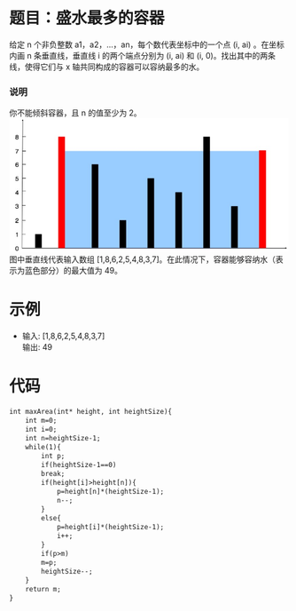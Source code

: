 # 题目：盛水最多的容器
给定 n 个非负整数 a1，a2，...，an，每个数代表坐标中的一个点 (i, ai) 。在坐标内画 n 条垂直线，垂直线 i 的两个端点分别为 (i, ai) 和 (i, 0)。找出其中的两条线，使得它们与 x 轴共同构成的容器可以容纳最多的水。  

### 说明
你不能倾斜容器，且 n 的值至少为 2。  
![11](https://github.com/princess-knight/image-storage/blob/master/LeetCode_question_11.jpg)  
图中垂直线代表输入数组 [1,8,6,2,5,4,8,3,7]。在此情况下，容器能够容纳水（表示为蓝色部分）的最大值为 49。

# 示例
+ 输入: [1,8,6,2,5,4,8,3,7]  
  输出: 49

# 代码
```
int maxArea(int* height, int heightSize){
    int m=0;
    int i=0;
    int n=heightSize-1;
    while(1){
        int p;
        if(heightSize-1==0)
        break;
        if(height[i]>height[n]){
            p=height[n]*(heightSize-1);
            n--;
        }
        else{
            p=height[i]*(heightSize-1);
            i++;
        }
        if(p>m)
        m=p;
        heightSize--;
    }
    return m;
}
```
